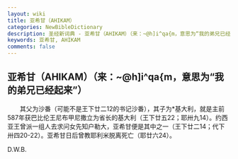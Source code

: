 ```yaml
---
layout: wiki
title: 亚希甘（AHIKAM）
categories: NewBibleDictionary
description: 圣经新词典 - 亚希甘（AHIKAM）（来：~@h]i^qa{m，意思为“我的弟兄已经起来”）
keywords: 亚希甘, AHIKAM
comments: false
---
```


## 亚希甘（AHIKAM）（来：~@h]i^qa{m，意思为“我的弟兄已经起来”）

　　其父为沙番（可能不是王下廿二12的书记沙番），其子为*基大利，就是主前587年获巴比伦王尼布甲尼撒立为省长的基大利（王下廿五22；耶卅九14）。约西亚王曾派一组人去求问女先知户勒大，亚希甘便是其中之一（王下廿二14；代下卅四20-22）。亚希甘日后曾教耶利米脱离死亡（耶廿六24）。

D.W.B.








